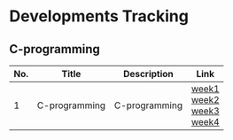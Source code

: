 # Developments Tracking

## C-programming

| No. | Title         | Description   | Link                                                                                                                                                                 |
| --- | ------------- | ------------- | -------------------------------------------------------------------------------------------------------------------------------------------------------------------- |
| 1   | C-programming | C-programming | [week1](./Learnings/C-programs/week1/)<br>[week2](./Learnings/C-programs/week2/)<br>[week3](./Learnings/C-programs/week3/)<br>[week4](./Learnings/C-programs/week4/) |
